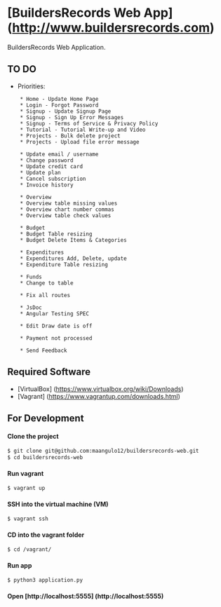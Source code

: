 # [BuildersRecords Web App] (http://www.buildersrecords.com)

BuildersRecords Web Application.

## TO DO

+ Priorities:
```
    * Home - Update Home Page
    * Login - Forgot Password
    * Signup - Update Signup Page
    * Signup - Sign Up Error Messages
    * Signup - Terms of Service & Privacy Policy
    * Tutorial - Tutorial Write-up and Video
    * Projects - Bulk delete project
    * Projects - Upload file error message

    * Update email / username
    * Change password
    * Update credit card
    * Update plan
    * Cancel subscription
    * Invoice history

    * Overview
    * Overview table missing values
    * Overview chart number commas
    * Overview table check values

    * Budget
    * Budget Table resizing
    * Budget Delete Items & Categories

    * Expenditures
    * Expenditures Add, Delete, update
    * Expenditure Table resizing

    * Funds
    * Change to table

    * Fix all routes

    * JsDoc
    * Angular Testing SPEC

    * Edit Draw date is off

    * Payment not processed

    * Send Feedback
```

## Required Software

+ [VirtualBox] (https://www.virtualbox.org/wiki/Downloads)
+ [Vagrant] (https://www.vagrantup.com/downloads.html)

## For Development

#### Clone the project
>
```bash
$ git clone git@github.com:maangulo12/buildersrecords-web.git
$ cd buildersrecords-web
```

#### Run vagrant
>
```bash
$ vagrant up    
```

#### SSH into the virtual machine (VM)
>
```bash
$ vagrant ssh
```

#### CD into the vagrant folder
>
```bash
$ cd /vagrant/
```

#### Run app
>
```bash
$ python3 application.py    
```

#### Open [http://localhost:5555] (http://localhost:5555)
